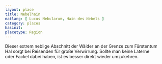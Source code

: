 ```yaml
---
layout: place
title: Nebelhain
natlang: [ Lucus Nebularum, Hain des Nebels ]
category: places
hasinit:
placetype: Region
---
```


Dieser extrem neblige Abschnitt der Wälder an der Grenze zum Fürstentum Hal sorgt bei Reisenden für große Verwirrung.
Sollte man keine Laterne oder Fackel dabei haben, ist es besser direkt wieder umzukehren.